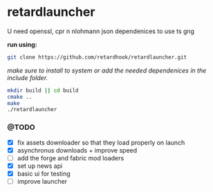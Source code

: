 # retardlauncher

U need openssl, cpr n nlohmann json dependenices to use ts gng

**run using:**
```sh
git clone https://github.com/retardhook/retardlauncher.git
```
*make sure to install to system or add the needed dependenices in the include folder.*

```sh
mkdir build || cd build
cmake ..
make
./retardlauncher
```

### @TODO
- [x] fix assets downloader so that they load properly on launch
- [x] asynchronus downloads + improve speed
- [ ] add the forge and fabric mod loaders
- [x] set up news api
- [x] basic ui for testing
- [ ] improve launcher
